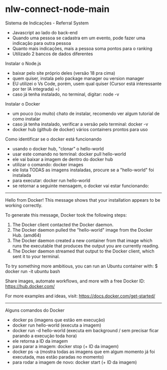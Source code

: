 # nlw-connect-node-main

Sistema de Indicações - Referral System
- Javascript ao lado do back-end
- Quando uma pessoa se cadastra em um evento, pode fazer uma indicação para outra pessoa
- Quanto mais indicações, mais a pessoa soma pontos para o ranking
- Utilizado 2 bancos de dados diferentes

Instalar o Node.js
- baixar pelo site próprio deles (versão 18 pra cima)
- quem quiser, instala pelo package manager ou version manager
- EU utilizei o Vs Code, porém, usem qual quiser (Cursor está interessante por ter IA integrada) =)
- caso já tenha instalado, no terminal, digitar: node -v

Instalar o Docker
- um pouco (ou muito) chato de instalar, recomendo ver algum tutorial de como instalar
- caso já tenha instalado, verificar a versão pelo terminal: docker -v
- docker hub (github de docker) vários containers prontos para uso

Como identificar se o docker está funcionando
- usando o docker hub, "clonar" o hello-world
- usar este comando no temrinal: docker pull hello-world
- ele vai baixar a imagem de dentro do docker hub
- utilizar o comando: docker images
- ele lista TODAS as imagens instaladas, procure se a "hello-world" foi instalada
- para executar: docker run hello-world
- se retornar a seguinte mensagem, o docker vai estar funcionando:

---------------------------------------------------------------------------------------------

Hello from Docker!
This message shows that your installation appears to be working correctly.

To generate this message, Docker took the following steps:
 1. The Docker client contacted the Docker daemon.
 2. The Docker daemon pulled the "hello-world" image from the Docker Hub.
    (amd64)
 3. The Docker daemon created a new container from that image which runs the
    executable that produces the output you are currently reading.
 4. The Docker daemon streamed that output to the Docker client, which sent it
    to your terminal.

To try something more ambitious, you can run an Ubuntu container with:
 $ docker run -it ubuntu bash

Share images, automate workflows, and more with a free Docker ID:
 https://hub.docker.com/

For more examples and ideas, visit:
 https://docs.docker.com/get-started/

---------------------------------------------------------------------------------------------

Alguns comandos do Docker
- docker ps (imagens que estão em execução)
- docker run hello-world (executa a imagem)
- docker run -d hello-world (executa em background / sem precisar ficar parando a execução toda hora)
- ele retorna a ID da imagem
- para parar a imagem: docker stop (+ ID da imagem)
- docker ps -a (mostra todas as imagens que em algum momento já foi executada, mas estão paradas no momento)
- para rodar a imagem de novo: docker start (+ ID da imagem)
